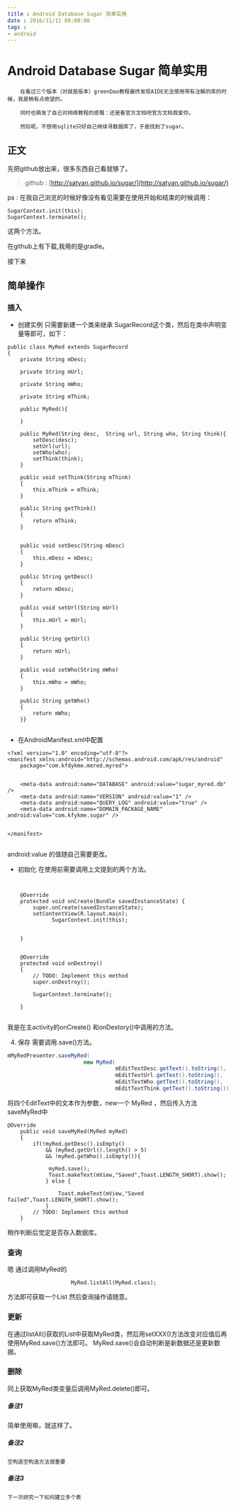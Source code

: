 ```yaml
---
title : Android Database Sugar 简单实用
date : 2016/11/11 00:00:00
tags :
- android
---
```





# Android Database Sugar 简单实用




        在看过三个版本（对就是版本）greenDao教程最终发现AIDE无法使用带有注解的库的时候，我是稍有点绝望的。

        同时也萌发了自己对网络教程的感慨：还是看官方文档吧官方文档我爱你。

        然后呢，不想用sqlite只好自己继续寻数据库了，于是找到了sugar。



## 正文

先把github放出来，很多东西自己看就够了。
>  github : [http://satyan.github.io/sugar/](http://satyan.github.io/sugar/)

ps : 在我自己浏览的时候好像没有看见需要在使用开始和结束的时候调用：

```
SugarContext.init(this);
SugarContext.terminate();
```
这两个方法。

在github上有下载,我用的是gradle。

接下来
## 简单操作

### 插入

-  创建实例
   只需要新建一个类来继承 SugarRecord这个类，然后在类中声明变量等即可，如下：

```
public class MyRed extends SugarRecord
{
	private String mDesc;

	private String mUrl;

	private String mWho;

	private String mThink;

	public MyRed(){

	}

	public MyRed(String desc,  String url, String who, String think){
		setDesc(desc);
		setUrl(url);
		setWho(who);
		setThink(think);
	}

	public void setThink(String mThink)
	{
		this.mThink = mThink;
	}

	public String getThink()
	{
		return mThink;
	}


	public void setDesc(String mDesc)
	{
		this.mDesc = mDesc;
	}

	public String getDesc()
	{
		return mDesc;
	}

	public void setUrl(String mUrl)
	{
		this.mUrl = mUrl;
	}

	public String getUrl()
	{
		return mUrl;
	}

	public void setWho(String mWho)
	{
		this.mWho = mWho;
	}

	public String getWho()
	{
		return mWho;
	}}


```

 -  在AndroidManifest.xml中配置


```
<?xml version="1.0" encoding="utf-8"?>
<manifest xmlns:android="http://schemas.android.com/apk/res/android"
    package="com.kfdykme.mered.myred">


	<meta-data android:name="DATABASE" android:value="sugar_myred.db" />
	<meta-data android:name="VERSION" android:value="1" />
	<meta-data android:name="QUERY_LOG" android:value="true" />
	<meta-data android:name="DOMAIN_PACKAGE_NAME" android:value="com.kfykme.sugar" />


</manifest>


```

android:value 的值随自己需要更改。

- 初始化
在使用前需要调用上文提到的两个方法。
```


    @Override
    protected void onCreate(Bundle savedInstanceState) {
        super.onCreate(savedInstanceState);
        setContentView(R.layout.main);
		      SugarContext.init(this);


    }
```
```

	@Override
	protected void onDestroy()
	{
		// TODO: Implement this method
		super.onDestroy();

		SugarContext.terminate();

	}


```

我是在主activity的onCreate() 和onDestory()中调用的方法。

4. 保存
 需要调用.save()方法。

```  java
mMyRedPresenter.saveMyRed(
						new MyRed(
								  mEditTextDesc.getText().toString(),
								  mEditTextUrl.getText().toString(),
								  mEditTextWho.getText().toString(),
								  mEditTextThink.getText().toString()));

```
将四个EditText中的文本作为参数，new一个 MyRed ，然后传入方法saveMyRed中

```
@Override
	public void saveMyRed(MyRed myRed)
	{
		if(!myRed.getDesc().isEmpty()
			&& (myRed.getUrl().length() > 5)
			&& !myRed.getWho().isEmpty()){

			 myRed.save();
			 Toast.makeText(mView,"Saved",Toast.LENGTH_SHORT).show();
			} else {

				Toast.makeText(mView,"Saved failed",Toast.LENGTH_SHORT).show();
			}
		// TODO: Implement this method
	}

```

稍作判断后觉定是否存入数据库。


### 查询

嗯 通过调用MyRed的


```
					MyRed.listAll(MyRed.class);

```
方法即可获取一个List<MyRed> 然后查询操作请随意。

### 更新

在通过listAll()获取的List<MyRed>中获取MyRed类，然后用setXXX()方法改变对应值后再使用MyRed.save()方法即可。
MyRed.save()会自动判断是新数据还是更新数据。

### 删除

同上获取MyRed类变量后调用MyRed.delete()即可。



##### 备注1
   简单使用嘛，就这样了。

#####  备注2
    空构造空构造方法很重要  
#####  备注3
    下一次研究一下如何建立多个表
